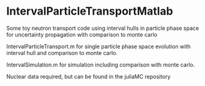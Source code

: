 # IntervalParticleTransportMatlab
Some toy neutron transport code using interval hulls in particle phase space for uncertainty propagation with comparison to monte carlo

IntervalParticleTransport.m for single particle phase space evolution with interval hull and comparison to monte carlo.

IntervalSimulation.m for simulation including comparison with monte carlo.

Nuclear data required, but can be found in the juliaMC repository

